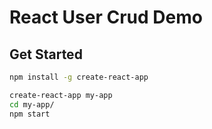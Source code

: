 # React User Crud Demo

## Get Started

```sh
npm install -g create-react-app

create-react-app my-app
cd my-app/
npm start
```
